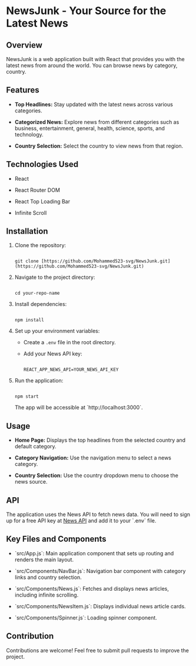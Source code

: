# NewsJunk - Your Source for the Latest News

## Overview

NewsJunk is a web application built with React that provides you with the latest news from around the world. You can browse news by category, country.

## Features

* **Top Headlines:** Stay updated with the latest news across various categories.

* **Categorized News:** Explore news from different categories such as business, entertainment, general, health, science, sports, and technology.

* **Country Selection:** Select the country to view news from that region.

## Technologies Used

* React

* React Router DOM

* React Top Loading Bar

* Infinite Scroll

## Installation

1.  Clone the repository:

    ```

    git clone [https://github.com/Mohammed523-svg/NewsJunk.git](https://github.com/Mohammed523-svg/NewsJunk.git)

    ```

2.  Navigate to the project directory:

    ```

    cd your-repo-name

    ```

3.  Install dependencies:

    ```

    npm install

    ```

4.  Set up your environment variables:

    * Create a `.env` file in the root directory.

    * Add your News API key:

        ```

        REACT_APP_NEWS_API=YOUR_NEWS_API_KEY

        ```

5.  Run the application:

    ```

    npm start

    ```

    The app will be accessible at \`http://localhost:3000\`.

## Usage

* **Home Page:** Displays the top headlines from the selected country and default category.

* **Category Navigation:** Use the navigation menu to select a news category.

* **Country Selection:** Use the country dropdown menu to choose the news source.

## API

The application uses the News API to fetch news data. You will need to sign up for a free API key at [News API](https://newsapi.org/) and add it to your \`.env\` file.

## Key Files and Components

* \`src/App.js\`: Main application component that sets up routing and renders the main layout.

* \`src/Components/NavBar.js\`: Navigation bar component with category links and country selection.

* \`src/Components/News.js\`: Fetches and displays news articles, including infinite scrolling.

* \`src/Components/NewsItem.js\`: Displays individual news article cards.

* \`src/Components/Spinner.js\`: Loading spinner component.

## Contribution

Contributions are welcome! Feel free to submit pull requests to improve the project.

